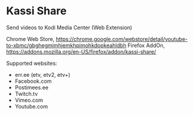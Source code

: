 Kassi Share
=============

Send videos to Kodi Media Center (Web Extension)

Chrome Web Store, https://chrome.google.com/webstore/detail/youtube-to-xbmc/gbghegmimhjemkhpimohkdopkeahldbh
Firefox AddOn, https://addons.mozilla.org/en-US/firefox/addon/kassi-share/

Supported websites:

- err.ee (etv, etv2, etv+)
- Facebook.com
- Postimees.ee
- Twitch.tv
- Vimeo.com
- Youtube.com

